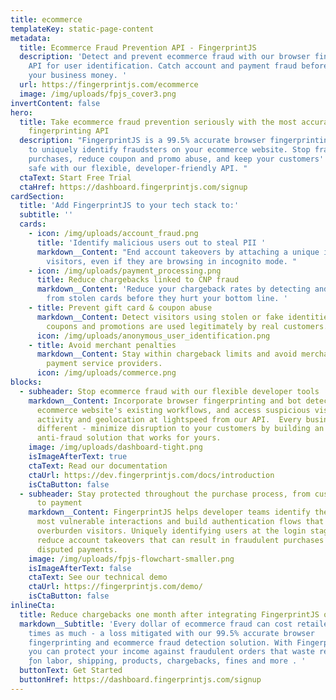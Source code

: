 ```yaml
---
title: ecommerce
templateKey: static-page-content
metadata:
  title: Ecommerce Fraud Prevention API - FingerprintJS
  description: 'Detect and prevent ecommerce fraud with our browser fingerprinting
    API for user identification. Catch account and payment fraud before it costs
    your business money. '
  url: https://fingerprintjs.com/ecommerce
  image: /img/uploads/fpjs_cover3.png
invertContent: false
hero:
  title: Take ecommerce fraud prevention seriously with the most accurate browser
    fingerprinting API
  description: "FingerprintJS is a 99.5% accurate browser fingerprinting tool used
    to uniquely identify fraudsters on your ecommerce website. Stop fraudulent
    purchases, reduce coupon and promo abuse, and keep your customers' accounts
    safe with our flexible, developer-friendly API. "
  ctaText: Start Free Trial
  ctaHref: https://dashboard.fingerprintjs.com/signup
cardSection:
  title: 'Add FingerprintJS to your tech stack to:'
  subtitle: ''
  cards:
    - icon: /img/uploads/account_fraud.png
      title: 'Identify malicious users out to steal PII '
      markdown__Content: "End account takeovers by attaching a unique identity to your website's
        visitors, even if they are browsing in incognito mode. "
    - icon: /img/uploads/payment_processing.png
      title: Reduce chargebacks linked to CNP fraud
      markdown__Content: 'Reduce your chargeback rates by detecting and preventing purchases
        from stolen cards before they hurt your bottom line. '
    - title: Prevent gift card & coupon abuse
      markdown__Content: Detect visitors using stolen or fake identities to ensure that your
        coupons and promotions are used legitimately by real customers.
      icon: /img/uploads/anonymous_user_identification.png
    - title: Avoid merchant penalties
      markdown__Content: Stay within chargeback limits and avoid merchant penalties imposed by
        payment service providers.
      icon: /img/uploads/commerce.png
blocks:
  - subheader: Stop ecommerce fraud with our flexible developer tools
    markdown__Content: Incorporate browser fingerprinting and bot detection into your
      ecommerce website's existing workflows, and access suspicious visitor
      activity and geolocation at lightspeed from our API.  Every business is
      different - minimize disruption to your customers by building an
      anti-fraud solution that works for yours.
    image: /img/uploads/dashboard-tight.png
    isImageAfterText: true
    ctaText: Read our documentation
    ctaUrl: https://dev.fingerprintjs.com/docs/introduction
    isCtaButton: false
  - subheader: Stay protected throughout the purchase process, from customer login
      to payment
    markdown__Content: FingerprintJS helps developer teams identify their ecommerce site's
      most vulnerable interactions and build authentication flows that won't
      overburden visitors. Uniquely identifying users at the login stage will
      reduce account takeovers that can result in fraudulent purchases and
      disputed payments.
    image: /img/uploads/fpjs-flowchart-smaller.png
    isImageAfterText: false
    ctaText: See our technical demo
    ctaUrl: https://fingerprintjs.com/demo/
    isCtaButton: false
inlineCta:
  title: Reduce chargebacks one month after integrating FingerprintJS on your website.
  markdown__Subtitle: 'Every dollar of ecommerce fraud can cost retailers between 3 to 4
    times as much - a loss mitigated with our 99.5% accurate browser
    fingerprinting and ecommerce fraud detection solution. With FingerprintJS,
    you can protect your income against fraudulent orders that waste resources
    ƒon labor, shipping, products, chargebacks, fines and more . '
  buttonText: Get Started
  buttonHref: https://dashboard.fingerprintjs.com/signup
---
```


